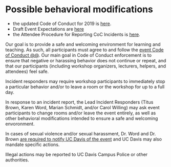 # Possible behavioral modifications

* the updated Code of Conduct for 2019 is [here](https://hackmd.io/fQ44oEiuRbCEl5eSBk8izA).
* Draft Event Expectations are [here](https://hackmd.io/Cu2VGx1uTeSZ278PTdWmTA)
* the Attendee Procedure for Reporting CoC Incidents is [here](https://hackmd.io/JwXR1xwjRXWr1Mxznip-VQ).

Our goal is to provide a safe and welcoming environment for learning and teaching. As such, all participants must agree to and follow the [event Code of Conduct @@](https://hackmd.io/fQ44oEiuRbCEl5eSBk8izA?both). Our main goal in Code of Conduct enforcement is to ensure that negative or harassing behavior does not continue or repeat, and that our participants (including workshop organizers, lecturers, helpers, and attendees) feel safe.

Incident responders may require workshop participants to immediately stop a particular behavior and/or to leave a room or the workshop for up to a full day.

In response to an incident report, the Lead Incident Responders (Titus Brown, Karen Word, Marian Schmidt, and/or Carol Willing) may ask event participants to change rooms and/or leave the event entirely, as well as other behavioral modifications intended to ensure a safe and welcoming envoronment.

In cases of sexual violence and/or sexual harassment, Dr. Word and Dr. Brown [are required to notify UC Davis of the event](https://sexualviolence.ucdavis.edu/responsible-employees-0) and UC Davis may also mandate specific actions.

Illegal actions may be reported to UC Davis Campus Police  or other authorities.
